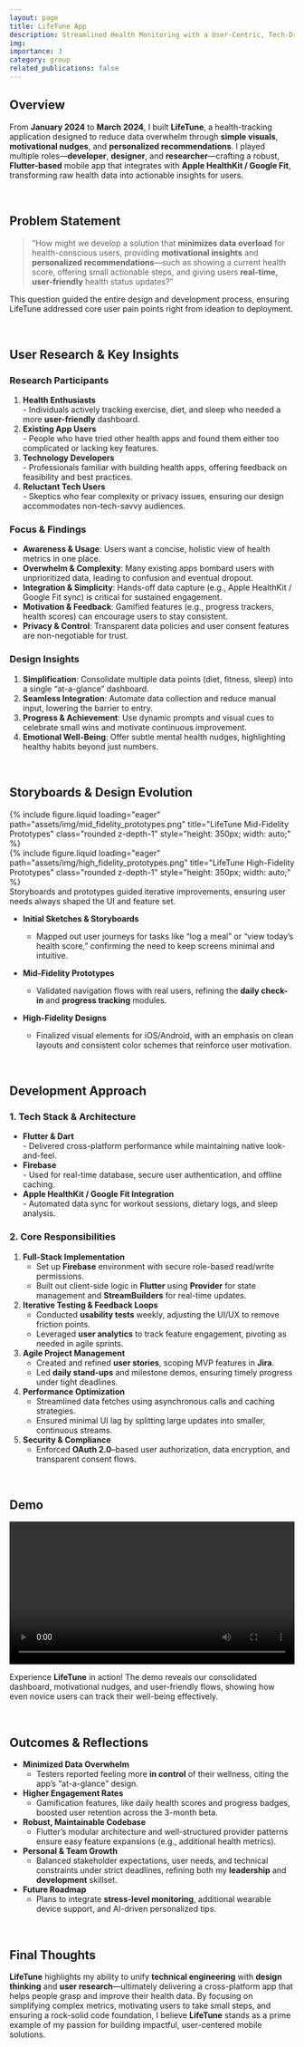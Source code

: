 ```yaml
---
layout: page
title: LifeTune App
description: Streamlined Health Monitoring with a User-Centric, Tech-Driven Approach
img:
importance: 3
category: group
related_publications: false
---
```


## Overview

From **January 2024** to **March 2024**, I built **LifeTune**, a health-tracking application designed to reduce data overwhelm through **simple visuals**, **motivational nudges**, and **personalized recommendations**. I played multiple roles—**developer**, **designer**, and **researcher**—crafting a robust, **Flutter-based** mobile app that integrates with **Apple HealthKit / Google Fit**, transforming raw health data into actionable insights for users.

<br>

## Problem Statement

> “How might we develop a solution that **minimizes data overload** for health-conscious users, providing **motivational insights** and **personalized recommendations**—such as showing a current health score, offering small actionable steps, and giving users **real-time, user-friendly** health status updates?”

This question guided the entire design and development process, ensuring LifeTune addressed core user pain points right from ideation to deployment.

<br>

## User Research & Key Insights

### Research Participants

1. **Health Enthusiasts**  
   \- Individuals actively tracking exercise, diet, and sleep who needed a more **user-friendly** dashboard.
2. **Existing App Users**  
   \- People who have tried other health apps and found them either too complicated or lacking key features.
3. **Technology Developers**  
   \- Professionals familiar with building health apps, offering feedback on feasibility and best practices.
4. **Reluctant Tech Users**  
   \- Skeptics who fear complexity or privacy issues, ensuring our design accommodates non-tech-savvy audiences.

### Focus & Findings

- **Awareness & Usage**: Users want a concise, holistic view of health metrics in one place.  
- **Overwhelm & Complexity**: Many existing apps bombard users with unprioritized data, leading to confusion and eventual dropout.  
- **Integration & Simplicity**: Hands-off data capture (e.g., Apple HealthKit / Google Fit sync) is critical for sustained engagement.  
- **Motivation & Feedback**: Gamified features (e.g., progress trackers, health scores) can encourage users to stay consistent.  
- **Privacy & Control**: Transparent data policies and user consent features are non-negotiable for trust.

### Design Insights

1. **Simplification**: Consolidate multiple data points (diet, fitness, sleep) into a single “at-a-glance” dashboard.  
2. **Seamless Integration**: Automate data collection and reduce manual input, lowering the barrier to entry.  
3. **Progress & Achievement**: Use dynamic prompts and visual cues to celebrate small wins and motivate continuous improvement.  
4. **Emotional Well-Being**: Offer subtle mental health nudges, highlighting healthy habits beyond just numbers.

<br>

## Storyboards & Design Evolution

<div class="row">
  <div class="col-sm mt-3 mt-md-0 text-center">
    {% include figure.liquid
       loading="eager"
       path="assets/img/mid_fidelity_prototypes.png"
       title="LifeTune Mid-Fidelity Prototypes"
       class="rounded z-depth-1"
       style="height: 350px; width: auto;"
    %}
  </div>
  <div class="col-sm mt-3 mt-md-0 text-center">
    {% include figure.liquid
       loading="eager"
       path="assets/img/high_fidelity_prototypes.png"
       title="LifeTune High-Fidelity Prototypes"
       class="rounded z-depth-1"
       style="height: 350px; width: auto;"
    %}
  </div>
</div>

<div class="caption">
  Storyboards and prototypes guided iterative improvements, ensuring user needs always shaped the UI and feature set.
</div>

- **Initial Sketches & Storyboards**  
  - Mapped out user journeys for tasks like “log a meal” or “view today’s health score,” confirming the need to keep screens minimal and intuitive.
  
- **Mid-Fidelity Prototypes**  
  - Validated navigation flows with real users, refining the **daily check-in** and **progress tracking** modules.
  
- **High-Fidelity Designs**  
  - Finalized visual elements for iOS/Android, with an emphasis on clean layouts and consistent color schemes that reinforce user motivation.

<br>

## Development Approach

### 1. Tech Stack & Architecture
- **Flutter & Dart**  
  \- Delivered cross-platform performance while maintaining native look-and-feel.
- **Firebase**  
  \- Used for real-time database, secure user authentication, and offline caching.  
- **Apple HealthKit / Google Fit Integration**  
  \- Automated data sync for workout sessions, dietary logs, and sleep analysis.

### 2. Core Responsibilities
1. **Full-Stack Implementation**  
   - Set up **Firebase** environment with secure role-based read/write permissions.  
   - Built out client-side logic in **Flutter** using **Provider** for state management and **StreamBuilders** for real-time updates.
2. **Iterative Testing & Feedback Loops**  
   - Conducted **usability tests** weekly, adjusting the UI/UX to remove friction points.  
   - Leveraged **user analytics** to track feature engagement, pivoting as needed in agile sprints.
3. **Agile Project Management**  
   - Created and refined **user stories**, scoping MVP features in **Jira**.  
   - Led **daily stand-ups** and milestone demos, ensuring timely progress under tight deadlines.
4. **Performance Optimization**  
   - Streamlined data fetches using asynchronous calls and caching strategies.  
   - Ensured minimal UI lag by splitting large updates into smaller, continuous streams.
5. **Security & Compliance**  
   - Enforced **OAuth 2.0**–based user authorization, data encryption, and transparent consent flows.

<br>

## Demo

<div style="text-align: center;">
  <video controls="" width="100%" style="max-height: 600px;"> 
    <source src="https://cdn.jsdelivr.net/gh/ZL-Asica/web-cdn@master/video/lifetune-demo.mp4" type="video/mp4">
  </video>
</div>

Experience **LifeTune** in action! The demo reveals our consolidated dashboard, motivational nudges, and user-friendly flows, showing how even novice users can track their well-being effectively.

<br>

## Outcomes & Reflections

- **Minimized Data Overwhelm**  
  - Testers reported feeling more **in control** of their wellness, citing the app’s “at-a-glance” design.
- **Higher Engagement Rates**  
  - Gamification features, like daily health scores and progress badges, boosted user retention across the 3-month beta.
- **Robust, Maintainable Codebase**  
  - Flutter’s modular architecture and well-structured provider patterns ensure easy feature expansions (e.g., additional health metrics).
- **Personal & Team Growth**  
  - Balanced stakeholder expectations, user needs, and technical constraints under strict deadlines, refining both my **leadership** and **development** skillset.
- **Future Roadmap**  
  - Plans to integrate **stress-level monitoring**, additional wearable device support, and AI-driven personalized tips.

<br>

## Final Thoughts

**LifeTune** highlights my ability to unify **technical engineering** with **design thinking** and **user research**—ultimately delivering a cross-platform app that helps people grasp and improve their health data. By focusing on simplifying complex metrics, motivating users to take small steps, and ensuring a rock-solid code foundation, I believe **LifeTune** stands as a prime example of my passion for building impactful, user-centered mobile solutions.

